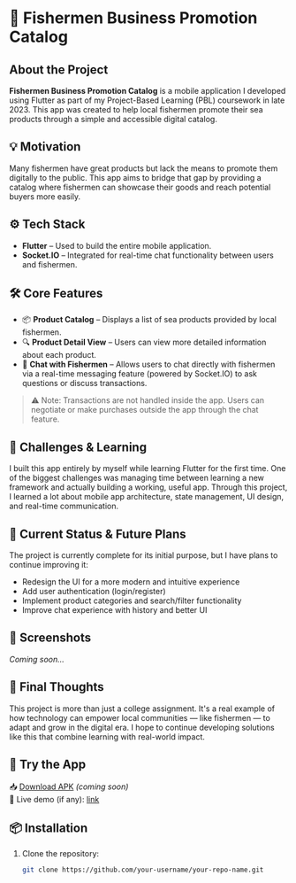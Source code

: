 # 📱 Fishermen Business Promotion Catalog

## About the Project

**Fishermen Business Promotion Catalog** is a mobile application I developed using Flutter as part of my Project-Based Learning (PBL) coursework in late 2023. This app was created to help local fishermen promote their sea products through a simple and accessible digital catalog.

## 💡 Motivation

Many fishermen have great products but lack the means to promote them digitally to the public. This app aims to bridge that gap by providing a catalog where fishermen can showcase their goods and reach potential buyers more easily.

## ⚙️ Tech Stack

- **Flutter** – Used to build the entire mobile application.
- **Socket.IO** – Integrated for real-time chat functionality between users and fishermen.

## 🛠️ Core Features

- 📦 **Product Catalog** – Displays a list of sea products provided by local fishermen.
- 🔍 **Product Detail View** – Users can view more detailed information about each product.
- 💬 **Chat with Fishermen** – Allows users to chat directly with fishermen via a real-time messaging feature (powered by Socket.IO) to ask questions or discuss transactions.

> ⚠️ Note: Transactions are not handled inside the app. Users can negotiate or make purchases outside the app through the chat feature.

## 🧩 Challenges & Learning

I built this app entirely by myself while learning Flutter for the first time. One of the biggest challenges was managing time between learning a new framework and actually building a working, useful app. Through this project, I learned a lot about mobile app architecture, state management, UI design, and real-time communication.

## 🎯 Current Status & Future Plans

The project is currently complete for its initial purpose, but I have plans to continue improving it:

- Redesign the UI for a more modern and intuitive experience
- Add user authentication (login/register)
- Implement product categories and search/filter functionality
- Improve chat experience with history and better UI

## 📸 Screenshots

*Coming soon...*

## 🧠 Final Thoughts

This project is more than just a college assignment. It's a real example of how technology can empower local communities — like fishermen — to adapt and grow in the digital era. I hope to continue developing solutions like this that combine learning with real-world impact.

## 🚀 Try the App

📥 [Download APK](#) *(coming soon)*  
🔗 Live demo (if any): [link](#)

## 📦 Installation

1. Clone the repository:
   ```bash
   git clone https://github.com/your-username/your-repo-name.git
